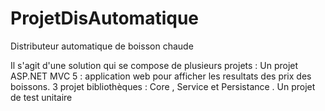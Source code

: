 # ProjetDisAutomatique

Distributeur automatique de boisson chaude

Il s'agit d'une solution qui se compose de plusieurs projets : Un projet ASP.NET MVC 5 : application web pour afficher les resultats des prix des boissons. 3 projet bibliothèques : Core , Service et Persistance . Un projet de test unitaire
